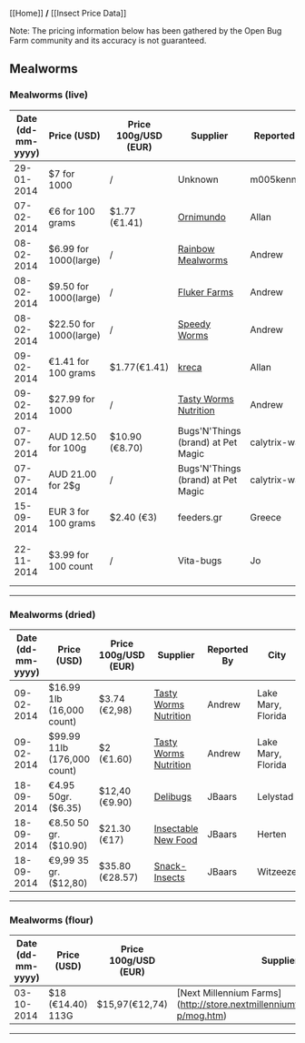 [[Home]] **/** [[Insect Price Data]]

Note: The pricing information below has been gathered by the Open Bug Farm community and its accuracy is not guaranteed.

## Mealworms 



### Mealworms (live)
Date (dd-mm-yyyy)|Price (USD)|Price 100g/USD (EUR)|Supplier|Reported By|City|Country|Notes|
-----------------|-----------|--------------------|--------|-----------|----|-------|-----|
29-01-2014|$7 for 1000|/|Unknown|m005kennedy|||From forum http://forum.openbugfarm.com/index.php?p=/discussion/50/retail-price-of-insect
07-02-2014|€6 for 100 grams|$1.77 (€1.41)|[Ornimundo](http://www.ornimundo.com/)|Allan|Porto|Portugal
08-02-2014|$6.99 for 1000(large)|/|[Rainbow Mealworms](http://www.rainbowmealworms.com)|Andrew|Compton, California|USA
08-02-2014|$9.50 for 1000(large)|/|[Fluker Farms](http://www.flukerfarms.com)|Andrew|unknown, Louisiana|USA
08-02-2014|$22.50 for 1000(large)|/|[Speedy Worms](http://shop.speedyworm.com/)|Andrew|Alexandria, Minnesota|USA|free shipping
09-02-2014|€1.41 for 100 grams|$1.77(€1.41)|[kreca](http://www.kreca.eu/)|Allan|Ermelo|The Netherlands|The price does not include shipping
09-02-2014|$27.99 for 1000|/|[Tasty Worms Nutrition](http://tastyworms.com/insects/live-insects/live-feeder-insects-en/)|Andrew|Lake Mary, Florida|USA|includes "free" next day air shipping
07-07-2014|AUD 12.50 for 100g|$10.90 (€8.70)|Bugs'N'Things (brand) at Pet Magic|calytrix-wa|Perth|Australia
07-07-2014|AUD 21.00 for 2$g|/|Bugs'N'Things (brand) at Pet Magic|calytrix-wa|Perth|Australia
15-09-2014|EUR 3 for 100 grams|$2.40 (€3)|feeders.gr| Greece
22-11-2014|$3.99 for 100 count|/|Vita-bugs|Jo|Petco State College, PA| USA

***

### Mealworms (dried)
Date (dd-mm-yyyy)|Price (USD)|Price 100g/USD (EUR)|Supplier|Reported By|City|Country|Notes|
-----------------|-----------|--------------------|--------|-----------|----|-------|-----|
09-02-2014|$16.99 1lb (16,000 count)|$3.74 (€2,98)|[Tasty Worms Nutrition](http://tastyworms.com/insects/dried-insects/dried-mealworms-en/)|Andrew|Lake Mary, Florida|USA
09-02-2014|$99.99 11lb (176,000 count)|$2 (€1.60)|[Tasty Worms Nutrition](http://tastyworms.com/insects/dried-insects/dried-mealworms-en/)|Andrew|Lake Mary, Florida|USA
18-09-2014|€4.95 50gr. ($6.35)|$12,40 (€9.90)|[Delibugs](http://www.delibugs.nl/Webwinkel-Product-66819971/DeliBugs-Tribolos-eetbare-meelwormen.html)|JBaars|Lelystad|The Netherlands
18-09-2014|€8.50 50 gr. ($10.90)|$21.30 (€17)|[Insectable New Food](http://www.insectable.nl/eetbare-insecten-tenebrios-meelwormen)|JBaars|Herten|The Netherlands
18-09-2014|€9,99 35 gr. ($12,80)|$35.80 (€28.57)|[Snack-Insects](http://wuestengarnele.de/shop/article_0005-T/ESSBARE-INSEKTEN%3A-MEHLW%C3%9CRMER---Inhalt-35-Gramm.html?sessid=aNSULjSfRpAOOZ7swqmv0Al79wlruu8bhAvqpc2JTzPOi5yXJ6yziDfe5oRb1TW8&shop_param=cid%3D2%26aid%3D0005-T%26)|JBaars|Witzeeze|Germany


***



### Mealworms (flour)
Date (dd-mm-yyyy)|Price (USD)|Price 100g/USD (EUR)|Supplier|Reported By|City|Country|Notes|
-----------------|-----------|--------------------|--------|-----------|----|-------|-----|
03-10-2014|$18 (€14.40) 113G|$15,97(€12,74)|[Next Millennium Farms] (http://store.nextmillenniumfarms.com/product-p/mog.htm)|Jbaars|Canada|Organic

***